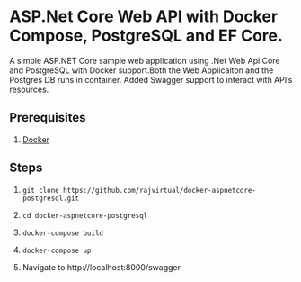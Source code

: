 # ASP.Net Core Web API with Docker Compose, PostgreSQL and EF Core.
A simple ASP.NET Core sample web application using .Net Web Api Core and PostgreSQL with Docker support.Both the Web Applicaiton and the Postgres DB runs in container. Added Swagger support to interact with API’s resources.

## Prerequisites
1. [Docker](https://www.docker.com/)

## Steps
1. `git clone https://github.com/rajvirtual/docker-aspnetcore-postgresql.git`

2. `cd docker-aspnetcore-postgresql`

3. `docker-compose build`

4. `docker-compose up`

5.  Navigate to http://localhost:8000/swagger
